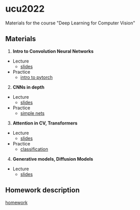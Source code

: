 # ucu2022

Materials for the course "Deep Learning for Computer Vision"


## Materials


1.  **Intro to Convolution Neural Networks**

  - Lecture
    - [slides](https://github.com/lyubonko/ucu2022cv/raw/main/lectures/lecture1_intro.pdf)
  - Practice
    - [intro to pytorch](https://colab.research.google.com/github/lyubonko/ucu2022cv/blob/master/assignments/a1_pytorch.ipynb)
    
2.  **CNNs in depth**

  - Lecture
    - [slides](https://github.com/lyubonko/ucu2022cv/raw/main/lectures/lecture2_cnn.pdf)
  - Practice  
    - [simple nets](https://colab.research.google.com/github/lyubonko/ucu2022cv/blob/master/assignments/a2_simple_network.ipynb) 

3. **Attention in CV, Transformers**

  - Lecture
    - [slides](https://github.com/lyubonko/ucu2022cv/raw/main/lectures/lecture3_attention.pdf)
  - Practice  
    - [classification](https://colab.research.google.com/github/lyubonko/ucu2022cv/blob/master/assignments/a3_cifar10.ipynb) 

4. **Generative models, Diffusion Models**

  - Lecture
    - [slides](https://github.com/lyubonko/ucu2022cv/raw/main/lectures/lecture4_diffusions.pdf)

## Homework description

[homework](https://github.com/lyubonko/ucu2022cv/raw/main/assignments/2022_UCU_DL4CV_homework.pdf)

